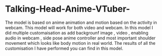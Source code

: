 # Talking-Head-Anime-VTuber-
The model is based on anime animation and motion based on the activity in webcam. This model will work for both video and webcam. In this model I did multiple customaisation as add backgrounf image , video , enabling audio in webcam , side pose anime controller and most important shoulder movement which looks like body motion in real world. The results of all the customisation I have performed you can find in this model. 
